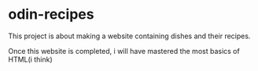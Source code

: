 # odin-recipes

This project is about making a website containing dishes and their recipes.

Once this website is completed, i will have mastered the most basics of HTML(i think)